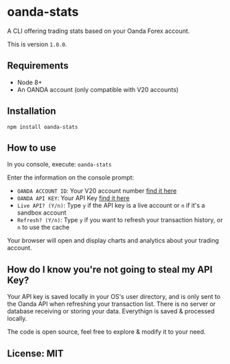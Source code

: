# oanda-stats

A CLI offering trading stats based on your Oanda Forex account.

This is version `1.0.0`.

## Requirements

- Node 8+
- An OANDA account (only compatible with V20 accounts)

## Installation

`npm install oanda-stats`


## How to use

In you console, execute: `oanda-stats`

Enter the information on the console prompt:

- `OANDA ACCOUNT ID`: Your V20 account number [find it here](https://www.oanda.com/funding/)
- `OANDA API KEY`: Your API Key [find it here](https://www.oanda.com/account/tpa/personal_token)
- `Live API? (Y/n)`: Type `y` if the API key is a live account or `n` if it's a sandbox account
- `Refresh? (Y/n)`: Type `y` if you want to refresh your transaction history, or `n` to use the cache

Your browser will open and display charts and analytics about your trading account.

## How do I know you're not going to steal my API Key?

Your API key is saved locally in your OS's user directory, and is only sent to the Oanda API when refreshing your transaction list. There is no server or database receiving or storing your data. Everythign is saved & processed locally.

The code is open source, feel free to explore & modify it to your need.

## License: MIT